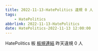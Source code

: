```yaml
---
title: 2022-11-13-HatePolitics 違規 0 人
tags:
    - HatePolitics
abbrlink: 2022-11-13-HatePolitics
date: HatePolitics-2022-11-13 12:00:00
---
```

HatePolitics 板 [板規連結](https://www.ptt.cc/bbs/HatePolitics/M.1617115262.A.D60.html)
昨天違規 0 人
